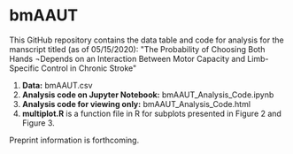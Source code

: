 # bmAAUT
This GitHub repository contains the data table and code for analysis for the manscript titled (as of 05/15/2020): "The Probability of Choosing Both Hands ¬Depends on an Interaction Between Motor Capacity and Limb-Specific Control in Chronic Stroke" 

1) **Data:** bmAAUT.csv
2) **Analysis code on Jupyter Notebook:** bmAAUT_Analysis_Code.ipynb
3) **Analysis code for viewing only:** bmAAUT_Analysis_Code.html
4) **multiplot.R** is a function file in R for subplots presented in Figure 2 and Figure 3. 

Preprint information is forthcoming.
